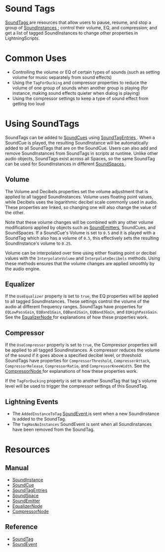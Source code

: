 # Sound Tags
[ SoundTags ](https://github.com/PlasmaEngine/PlasmaDocs/tree/master/docs/C%2B%2B/code_reference/class_reference/soundtag.markdown) are resources that allow users to pause, resume, and stop a group of [SoundInstances ](https://plasmaengine.github.io/PlasmaDocs/Manual/audio/soundinstance.markdown); control their volume, EQ, and compression; and get a list of tagged SoundInstances to change other properties in LightningScripts. 

# Common Uses

- Controlling the volume or EQ of certain types of sounds (such as setting volume for music separately from sound effects)
- Using the `TagForDucking` and compressor properties to reduce the volume of one group of sounds when another group is playing (for instance, making sound effects quieter when dialog is playing)
- Using the compressor settings to keep a type of sound effect from getting too loud

# Using SoundTags

SoundTags can be added to [SoundCues](https://plasmaengine.github.io/PlasmaDocs/Manual/audio/soundcue.markdown) using [SoundTagEntries ](https://plasmaengine.github.io/PlasmaDocs/Manual/audio/soundcue.markdown#soundtagentries). When a SoundCue is played, the resulting SoundInstance will be automatically added to all SoundTags that are on the SoundCue. Users can also add and remove SoundInstances from SoundTags in scripts at runtime. Unlike other audio objects, SoundTags exist across all Spaces, so the same SoundTag can be used for SoundInstances in different [SoundSpaces ](https://plasmaengine.github.io/PlasmaDocs/Manual/audio/soundspace.markdown). 

## Volume 

The Volume  and Decibels  properties set the volume adjustment that is applied to all tagged SoundInstances. Volume  uses floating point values, while Decibels  uses the logarithmic decibel scale commonly used in audio. These properties are linked, so changing one will also change the value of the other.

Note that these volume changes will be combined with any other volume modifications applied by objects such as [SoundEmitters](https://plasmaengine.github.io/PlasmaDocs/Manual/audio/soundemitter.markdown), SoundCues, and SoundSpaces. If a SoundCue's Volume  is set to `0.5` and it is played with a SoundTag which also has a volume of `0.5`, this effectively sets the resulting SoundInstance's volume to `0.25`.

Volume can be interpolated over time using either floating point or decibel values with the `InterpolateVolume` and `InterpolateDecibels` methods. Using these methods ensures that the volume changes are applied smoothly by the audio engine.

## Equalizer

If the `UseEqualizer` property is set to `true`, the EQ properties will be applied to all tagged SoundInstances. These settings control the volume of the audio at different frequency ranges. SoundTags have properties for `EQLowPassGain`, `EQBand1Gain`, `EQBand2Gain`, `EQBand3Gain`, and `EQHighPassGain`. See the [EqualizerNode ](https://plasmaengine.github.io/PlasmaDocs/Manual/audio/soundnode/equalizernode.markdown) for explanations of how these properties work.

## Compressor

If the `UseCompressor` property is set to `true`, the Compressor properties will be applied to all tagged SoundInstances. A compressor reduces the volume of the sound if it goes above a specified decibel level, or threshold. SoundTags have properties for `CompressorThreshold`, `CompressorAttack`, `CompressorRelease`, `CompressorRatio`, and `CompressorKneeWidth`. See the [CompressorNode ](https://plasmaengine.github.io/PlasmaDocs/Manual/audio/soundnode/compressornode.markdown) for explanations of how these properties work.

If the `TagForDucking` property is set to another SoundTag that tag's volume level will be used to trigger the compressor settings of this SoundTag.

## Lightning Events

- The `AddedInstanceToTag` [ SoundEvent ](https://github.com/PlasmaEngine/PlasmaDocs/tree/master/docs/C%2B%2B/code_reference/class_reference/soundevent.markdown) is sent when a new SoundInstance is added to the SoundTag.
- The `TagHasNoInstances` SoundEvent is sent when all SoundInstances have been removed from the SoundTag.

# Resources

## Manual
- [SoundInstance ](https://plasmaengine.github.io/PlasmaDocs/Manual/audio/soundinstance.markdown)
- [SoundCue ](https://plasmaengine.github.io/PlasmaDocs/Manual/audio/soundcue.markdown)
- [SoundTagEntries ](https://plasmaengine.github.io/PlasmaDocs/Manual/audio/soundcue.markdown#soundtagentries)
- [SoundSpace ](https://plasmaengine.github.io/PlasmaDocs/Manual/audio/soundspace.markdown)
- [SoundEmitter ](https://plasmaengine.github.io/PlasmaDocs/Manual/audio/soundemitter.markdown)
- [EqualizerNode ](https://plasmaengine.github.io/PlasmaDocs/Manual/audio/soundnode/equalizernode.markdown)
- [CompressorNode ](https://plasmaengine.github.io/PlasmaDocs/Manual/audio/soundnode/compressornode.markdown)

## Reference
- [ SoundTag ](https://github.com/PlasmaEngine/PlasmaDocs/tree/master/docs/C%2B%2B/code_reference/class_reference/soundtag.markdown)
- [ SoundEvent ](https://github.com/PlasmaEngine/PlasmaDocs/tree/master/docs/C%2B%2B/code_reference/class_reference/soundevent.markdown) 

 